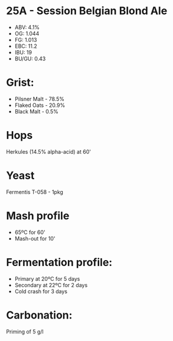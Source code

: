 # 25A - Session Belgian Blond Ale

- ABV:    4.1%
- OG:     1.044
- FG:     1.013
- EBC:    11.2
- IBU:    19
- BU/GU:  0.43

# Grist:

- Pilsner Malt - 78.5%
- Flaked Oats - 20.9%
- Black Malt - 0.5%

# Hops

Herkules (14.5% alpha-acid) at 60'

# Yeast

Fermentis T-058 - 1pkg

# Mash profile

- 65ºC for 60'
- Mash-out for 10'

# Fermentation profile:

- Primary at 20ºC for 5 days
- Secondary at 22ºC for 2 days
- Cold crash for 3 days

# Carbonation:

Priming of 5 g/l
